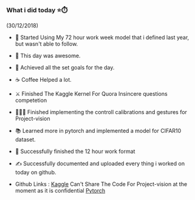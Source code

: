 ### What i did today :star::stopwatch:
(30/12/2018)
* 🙇 Started Using My 72 hour work week model that i defined last year, but wasn't able to follow.

* 🤸 This day was awesome.
* 🎯 Achieved all the set goals for the day.
* ☕ Coffee Helped a lot.
* ⚔️ Finished The Kaggle Kernel For Quora Insincere questions competetion
* 👨🏻‍💻 Finished implementing the controll calibrations and gestures for Project-vision
* 📚 Learned more in pytorch and implemented a model for CIFAR10 dataset.
* 🏅 Successfully finished the 12 hour work format
* ✍️ Successfully documented and uploaded every thing i worked on today on github.

* Github Links :  <a href='https://github.com/abtExp/kaggleKernels/blob/master/Quora_insincere.ipynb'>Kaggle</a>
Can't Share The Code For Project-vision at the moment as it is confidential
<a href='https://github.com/abtExp/Learn/blob/master/Pytorch/first_model.py'>Pytorch</a>
